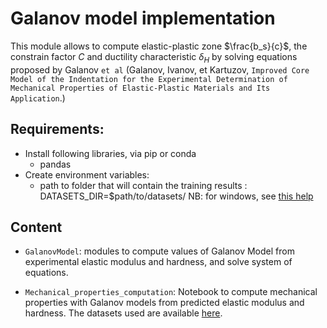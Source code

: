 # Galanov model implementation

This module allows to compute elastic-plastic zone $\frac{b_s}{c}$, the constrain factor $C$ and ductility characteristic $\delta_H$ by solving equations proposed by Galanov `et al` (Galanov, Ivanov, et Kartuzov, `Improved Core Model of the Indentation for the Experimental Determination of Mechanical Properties of Elastic-Plastic Materials and Its Application`.)

## Requirements:
* Install following libraries, via pip or conda
	* pandas 
* Create environment variables:
	* path to folder that will contain the training results : DATASETS_DIR=$path/to/datasets/ 
NB: for windows, see [this help](https://docs.oracle.com/en/database/oracle/machine-learning/oml4r/1.5.1/oread/creating-and-modifying-environment-variables-on-windows.html)

## Content 

* `GalanovModel`: modules to compute values of Galanov Model from experimental elastic modulus and hardness, and solve system of equations.

* `Mechanical_properties_computation`: Notebook to compute mechanical properties with Galanov models from predicted elastic modulus and hardness. The datasets used are available [here](https://zenodo.org/record/6104937#.Yg4ifC9ziRs). 